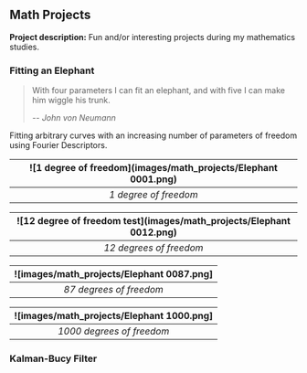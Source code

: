 ## Math Projects

**Project description:** Fun and/or interesting projects during my mathematics studies.

### Fitting an Elephant

> With four parameters I can fit an elephant, and with five I can make him wiggle his trunk.
>
> -- <cite>John von Neumann</cite>

Fitting arbitrary curves with an increasing number of parameters of freedom using Fourier Descriptors.

| ![1 degree of freedom](images/math_projects/Elephant 0001.png) | 
|:--:| 
| *1 degree of freedom* |

| ![12 degree of freedom test](images/math_projects/Elephant 0012.png) | 
|:--:| 
| *12 degrees of freedom* |

| ![images/math_projects/Elephant 0087.png] | 
|:--:| 
| *87 degrees of freedom* |

| ![images/math_projects/Elephant 1000.png] | 
|:--:| 
| *1000 degrees of freedom* |

### Kalman-Bucy Filter

